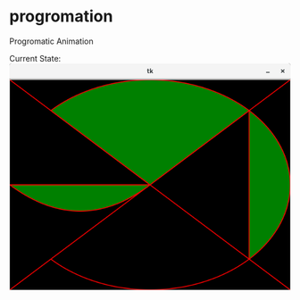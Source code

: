 # progromation
Progromatic Animation

Current State:
![Screenshot](Screenshot.png?raw=true "Screenshot")
